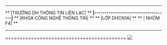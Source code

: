﻿******************************************
**	|TRƯỜNG DH THÔNG TIN LIÊN LẠC|	**
**|------------------------------------|**
**	   |KHOA CÔNG NGHỆ THÔNG TIN| 	**
**		  |LỚP DHCN1A|	    	**
**		   | NHÓM F4|	    	**
******************************************
==========================================
<img src="https://user-images.githubusercontent.com/27596661/27076640-fd7b344e-5057-11e7-99c2-1fe28632760f.jpg">